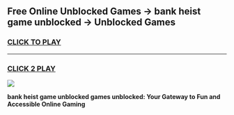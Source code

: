 
## Free Online Unblocked Games → bank heist game unblocked → Unblocked Games
<h3>
<a href="https://premium.freeplayer.one?title=bank_heist_game_unblocked&ref=21F">CLICK TO PLAY</a></h3>
<hr>

<h3>
<a href="https://premium.freeplayer.one?title=bank_heist_game_unblocked&ref=21F">CLICK 2 PLAY</a>
  
</h3>

<a href="https://premium.freeplayer.one?title=bank_heist_game_unblocked&ref=21F/"><img src="https://clearcache.store/games.png"></a>


**bank heist game unblocked games unblocked: Your Gateway to Fun and Accessible Online Gaming**
